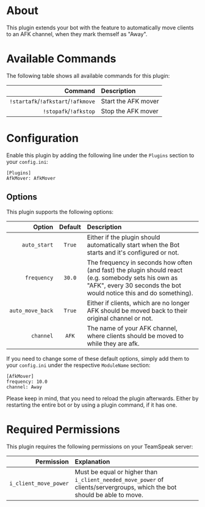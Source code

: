 # About

This plugin extends your bot with the feature to automatically move clients to an AFK channel, when they mark themself as "Away".


# Available Commands

The following table shows all available commands for this plugin:

| Command | Description |
| ---: | :--- |
| `!startafk`/`!afkstart`/`!afkmove` | Start the AFK mover |
| `!stopafk`/`!afkstop` | Stop the AFK mover |


# Configuration

Enable this plugin by adding the following line under the `Plugins` section to your `config.ini`:

```
[Plugins]
AfkMover: AfkMover
```

## Options

This plugin supports the following options:

| Option | Default | Description |
| ---: | :---: | :--- |
| `auto_start` | `True` | Either if the plugin should automatically start when the Bot starts and it's configured or not. |
| `frequency` | `30.0` | The frequency in seconds how often (and fast) the plugin should react (e.g. somebody sets his own as "AFK", every 30 seconds the bot would notice this and do something). |
| `auto_move_back` | `True` | Either if clients, which are no longer AFK should be moved back to their original channel or not. |
| `channel` | `AFK` | The name of your AFK channel, where clients should be moved to while they are afk. |

If you need to change some of these default options, simply add them to your `config.ini` under the respective `ModuleName` section:

```
[AfkMover]
frequency: 10.0
channel: Away
```

Please keep in mind, that you need to reload the plugin afterwards. Either by restarting the entire bot or by using a plugin command, if it has one.


# Required Permissions

This plugin requires the following permissions on your TeamSpeak server:

| Permission | Explanation |
| ---: | :--- |
| `i_client_move_power` | Must be equal or higher than `i_client_needed_move_power` of clients/servergroups, which the bot should be able to move. |
